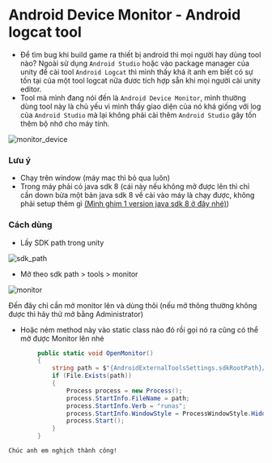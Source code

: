 # Android Device Monitor - Android logcat tool

- Để tìm bug khi build game ra thiết bị android thì mọi người hay dùng tool nào? Ngoài sử dụng `Android Studio` hoặc vào package manager của unity để cài tool `Android Logcat` thì mình thấy khá ít anh em biết có sự tồn tại của một tool logcat nữa đươc tích hợp sẵn khi mọi người cài unity editor.
- Tool mà mình đang nói đến là `Android Device Monitor`, mình thường dùng tool này là chủ yếu vì mình thấy giao diện của nó khá giống với log của `Android Studio` mà lại không phải cài thêm `Android Studio` gây tốn thêm bộ nhớ cho máy tính.

![monitor_device](https://github.com/user-attachments/assets/6aa8740a-cb9a-4e51-bffd-b70d8a91657f)

### Lưu ý

- Chạy trên window (máy mac thì bỏ qua luôn)
- Trong máy phải có java sdk 8 (cái này nếu không mở được lên thì chỉ cần down bừa một bản java sdk 8 về cài vào máy là chạy được, không phải setup thêm gì [(Mình ghim 1 version java sdk 8 ở đây nhé)](https://github.com/unityvn/android_device_monitor_tool_logcat/releases/download/1.0.0/JavaSetup8u441.exe))

### Cách dùng

- Lấy SDK path trong unity

![sdk_path](https://github.com/user-attachments/assets/48cce3c0-08d6-41fd-a77c-786cd8f9f356)

- Mở theo sdk path > tools > monitor

![monitor](https://github.com/user-attachments/assets/a8eab629-cf13-4340-911c-2b5eb351926e)

Đến đây chỉ cần mở monitor lên và dùng thôi (nếu mở thông thường không được thì hãy thử mở bằng Administrator)

- Hoặc ném method này vào static class nào đó rồi gọi nó ra cũng có thể mở được Monitor lên nhé

```csharp
        public static void OpenMonitor()
        {
            string path = $"{AndroidExternalToolsSettings.sdkRootPath}/tools/monitor.bat";
            if (File.Exists(path))
            {
                Process process = new Process();
                process.StartInfo.FileName = path;
                process.StartInfo.Verb = "runas";
                process.StartInfo.WindowStyle = ProcessWindowStyle.Hidden;
                process.Start();
            }
        }
```

`Chúc anh em nghịch thành công!`
